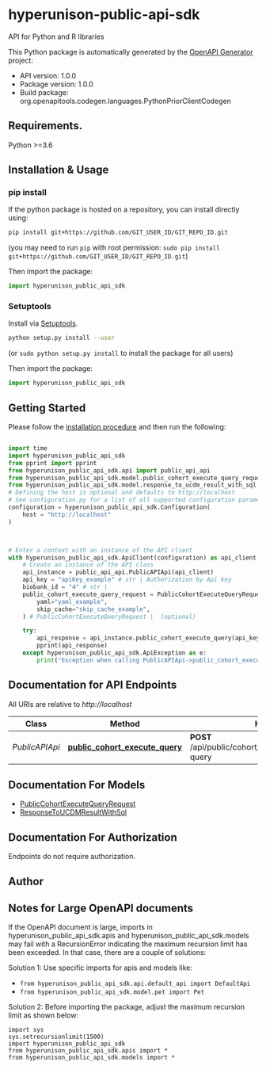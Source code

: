 # hyperunison-public-api-sdk
API for Python and R libraries

This Python package is automatically generated by the [OpenAPI Generator](https://openapi-generator.tech) project:

- API version: 1.0.0
- Package version: 1.0.0
- Build package: org.openapitools.codegen.languages.PythonPriorClientCodegen

## Requirements.

Python >=3.6

## Installation & Usage
### pip install

If the python package is hosted on a repository, you can install directly using:

```sh
pip install git+https://github.com/GIT_USER_ID/GIT_REPO_ID.git
```
(you may need to run `pip` with root permission: `sudo pip install git+https://github.com/GIT_USER_ID/GIT_REPO_ID.git`)

Then import the package:
```python
import hyperunison_public_api_sdk
```

### Setuptools

Install via [Setuptools](http://pypi.python.org/pypi/setuptools).

```sh
python setup.py install --user
```
(or `sudo python setup.py install` to install the package for all users)

Then import the package:
```python
import hyperunison_public_api_sdk
```

## Getting Started

Please follow the [installation procedure](#installation--usage) and then run the following:

```python

import time
import hyperunison_public_api_sdk
from pprint import pprint
from hyperunison_public_api_sdk.api import public_api_api
from hyperunison_public_api_sdk.model.public_cohort_execute_query_request import PublicCohortExecuteQueryRequest
from hyperunison_public_api_sdk.model.response_to_ucdm_result_with_sql import ResponseToUCDMResultWithSql
# Defining the host is optional and defaults to http://localhost
# See configuration.py for a list of all supported configuration parameters.
configuration = hyperunison_public_api_sdk.Configuration(
    host = "http://localhost"
)



# Enter a context with an instance of the API client
with hyperunison_public_api_sdk.ApiClient(configuration) as api_client:
    # Create an instance of the API class
    api_instance = public_api_api.PublicAPIApi(api_client)
    api_key = "apiKey_example" # str | Authorization by Api key
    biobank_id = "4" # str | 
    public_cohort_execute_query_request = PublicCohortExecuteQueryRequest(
        yaml="yaml_example",
        skip_cache="skip_cache_example",
    ) # PublicCohortExecuteQueryRequest |  (optional)

    try:
        api_response = api_instance.public_cohort_execute_query(api_key, biobank_id, public_cohort_execute_query_request=public_cohort_execute_query_request)
        pprint(api_response)
    except hyperunison_public_api_sdk.ApiException as e:
        print("Exception when calling PublicAPIApi->public_cohort_execute_query: %s\n" % e)
```

## Documentation for API Endpoints

All URIs are relative to *http://localhost*

Class | Method | HTTP request | Description
------------ | ------------- | ------------- | -------------
*PublicAPIApi* | [**public_cohort_execute_query**](docs/PublicAPIApi.md#public_cohort_execute_query) | **POST** /api/public/cohort/biobank/{biobankId}/execute-query | 


## Documentation For Models

 - [PublicCohortExecuteQueryRequest](docs/PublicCohortExecuteQueryRequest.md)
 - [ResponseToUCDMResultWithSql](docs/ResponseToUCDMResultWithSql.md)


<a id="documentation-for-authorization"></a>
## Documentation For Authorization

Endpoints do not require authorization.


## Author




## Notes for Large OpenAPI documents
If the OpenAPI document is large, imports in hyperunison_public_api_sdk.apis and hyperunison_public_api_sdk.models may fail with a
RecursionError indicating the maximum recursion limit has been exceeded. In that case, there are a couple of solutions:

Solution 1:
Use specific imports for apis and models like:
- `from hyperunison_public_api_sdk.api.default_api import DefaultApi`
- `from hyperunison_public_api_sdk.model.pet import Pet`

Solution 2:
Before importing the package, adjust the maximum recursion limit as shown below:
```
import sys
sys.setrecursionlimit(1500)
import hyperunison_public_api_sdk
from hyperunison_public_api_sdk.apis import *
from hyperunison_public_api_sdk.models import *
```

